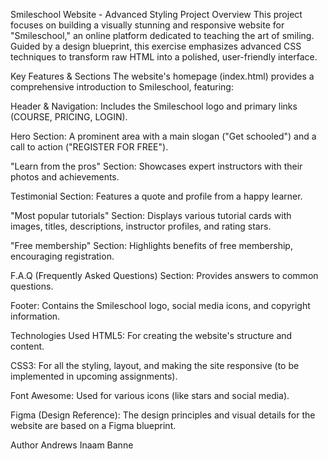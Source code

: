 Smileschool Website - Advanced Styling
Project Overview
This project focuses on building a visually stunning and responsive website for "Smileschool," an online platform dedicated to teaching the art of smiling. Guided by a design blueprint, this exercise emphasizes advanced CSS techniques to transform raw HTML into a polished, user-friendly interface.

Key Features & Sections
The website's homepage (index.html) provides a comprehensive introduction to Smileschool, featuring:

Header & Navigation: Includes the Smileschool logo and primary links (COURSE, PRICING, LOGIN).

Hero Section: A prominent area with a main slogan ("Get schooled") and a call to action ("REGISTER FOR FREE").

"Learn from the pros" Section: Showcases expert instructors with their photos and achievements.

Testimonial Section: Features a quote and profile from a happy learner.

"Most popular tutorials" Section: Displays various tutorial cards with images, titles, descriptions, instructor profiles, and rating stars.

"Free membership" Section: Highlights benefits of free membership, encouraging registration.

F.A.Q (Frequently Asked Questions) Section: Provides answers to common questions.

Footer: Contains the Smileschool logo, social media icons, and copyright information.

Technologies Used
HTML5: For creating the website's structure and content.

CSS3: For all the styling, layout, and making the site responsive (to be implemented in upcoming assignments).

Font Awesome: Used for various icons (like stars and social media).

Figma (Design Reference): The design principles and visual details for the website are based on a Figma blueprint.

Author
Andrews Inaam Banne